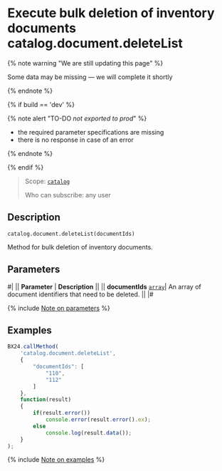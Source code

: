 # Execute bulk deletion of inventory documents catalog.document.deleteList

{% note warning "We are still updating this page" %}

Some data may be missing — we will complete it shortly

{% endnote %}

{% if build == 'dev' %}

{% note alert "TO-DO _not exported to prod_" %}

- the required parameter specifications are missing
- there is no response in case of an error
  
{% endnote %}

{% endif %}

> Scope: [`catalog`](../../scopes/permissions.md)
>
> Who can subscribe: any user

## Description

```http
catalog.document.deleteList(documentIds)
```

Method for bulk deletion of inventory documents.

## Parameters

#|
|| **Parameter** | **Description** ||
|| **documentIds** 
[`array`](../../data-types.md)| An array of document identifiers that need to be deleted. ||
|#

{% include [Note on parameters](../../../_includes/required.md) %}

## Examples

```js
BX24.callMethod(
    'catalog.document.deleteList',
    {
        "documentIds": [
            "110",
            "112"
        ]
    },
    function(result)
    {
        if(result.error())
            console.error(result.error().ex);
        else
            console.log(result.data());
    }
);
```

{% include [Note on examples](../../../_includes/examples.md) %}